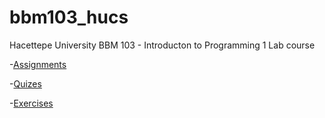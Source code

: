 # bbm103_hucs
Hacettepe University BBM 103 - Introducton to Programming 1 Lab course


-[Assignments](https://github.com/zgeblbl/bbm103_hucs/tree/main/BBM%20103/Assignments)

-[Quizes](https://github.com/zgeblbl/bbm103_hucs/tree/main/BBM%20103/Quizes)

-[Exercises](https://github.com/zgeblbl/bbm103_hucs/tree/main/BBM%20103/Exercises)
